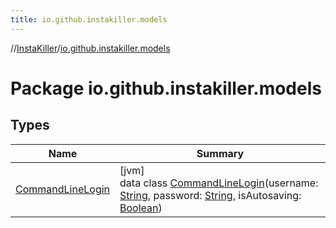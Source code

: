 ```yaml
---
title: io.github.instakiller.models
---
```

//[InstaKiller](../../index.html)/[io.github.instakiller.models](index.html)



# Package io.github.instakiller.models



## Types


| Name | Summary |
|---|---|
| [CommandLineLogin](-command-line-login/index.html) | [jvm]<br>data class [CommandLineLogin](-command-line-login/index.html)(username: [String](https://kotlinlang.org/api/latest/jvm/stdlib/kotlin/-string/index.html), password: [String](https://kotlinlang.org/api/latest/jvm/stdlib/kotlin/-string/index.html), isAutosaving: [Boolean](https://kotlinlang.org/api/latest/jvm/stdlib/kotlin/-boolean/index.html)) |

